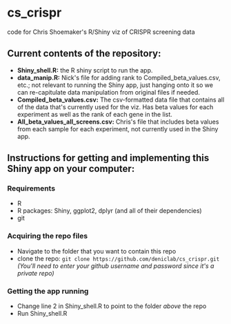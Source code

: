# cs_crispr
code for Chris Shoemaker's R/Shiny viz of CRISPR screening data

## Current contents of the repository:
- __Shiny_shell.R:__ the R shiny script to run the app.
- __data_manip.R:__ Nick's file for adding rank to Compiled_beta_values.csv, etc.; not relevant to running the Shiny app, just hanging onto it so we can re-capitulate data manipulation from original files if needed.
- __Compiled_beta_values.csv:__ The csv-formatted data file that contains all of the data that's currently used for the viz. Has beta values for each experiment as well as the rank of each gene in the list.
- __All_beta_values_all_screens.csv:__ Chris's file that includes beta values from each sample for each experiment, not currently used in the Shiny app.

## Instructions for getting and implementing this Shiny app on your computer:
### Requirements
- R
- R packages: Shiny, ggplot2, dplyr (and all of their dependencies)
- git
### Acquiring the repo files
- Navigate to the folder that you want to contain this repo
- clone the repo: `git clone https://github.com/deniclab/cs_crispr.git` _(You'll need to enter your github username and password since it's a private repo)_
### Getting the app running
- Change line 2 in Shiny_shell.R to point to the folder _above_ the repo
- Run Shiny_shell.R
